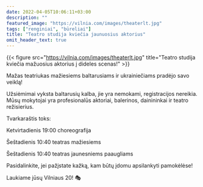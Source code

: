 ```yaml
---
date: 2022-04-05T10:06:11+03:00
description: ""
featured_image: "https://vilnia.com/images/theaterlt.jpg"
tags: ["renginiai", "būreliai"]
title: "Teatro studija kviečia jaunuosius aktorius"
omit_header_text: true
---
```

{{< figure src="https://vilnia.com/images/theaterlt.jpg" title="Teatro studija kviečia mažuosius aktorius į dideles scenas!" >}}

Mažas teatriukas mažiesiems baltarusiams ir ukrainiečiams pradėjo savo veiklą!

Užsiėmimai vyksta baltarusių kalba, jie yra nemokami, registracijos nereikia. Mūsų mokytojai yra profesionalūs aktoriai, balerinos, dainininkai ir teatro režisierius. 

Tvarkaraštis toks:

Ketvirtadienis 19:00 choreografija

Šeštadienis 10:40 teatras mažiesiems

Šeštadienis 10:40 teatras jaunesniems paaugliams

Pasidalinkite, jei pažįstate kažką, kam būtų įdomu apsilankyti pamokėlėse!

Laukiame jūsų Vilniaus 20! 🎭